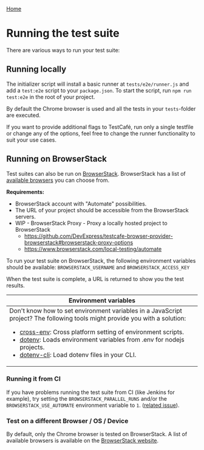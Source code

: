 [Home](../README.md)

# Running the test suite

There are various ways to run your test suite:

## Running locally

The initializer script will install a basic runner at `tests/e2e/runner.js` and add a `test:e2e` script to your `package.json`. To start the script, run `npm run test:e2e` in the root of your project.

By default the Chrome browser is used and all the tests in your `tests`-folder are executed.

If you want to provide additional flags to TestCafé, run only a single testfile or change any of the options, feel free to change the runner functionality to suit your use cases.

## Running on BrowserStack

Test suites can also be run on [BrowserStack](https://www.browserstack.com/). BrowserStack has a list of [available browsers](https://www.browserstack.com/list-of-browsers-and-platforms/) you can choose from.

**Requirements:**
- BrowserStack account with "Automate" possibilities.
- The URL of your project should be accessible from the BrowserStack servers.
- WIP - BrowserStack Proxy - Proxy a locally hosted project to BrowserStack
  - https://github.com/DevExpress/testcafe-browser-provider-browserstack#browserstack-proxy-options
  - https://www.browserstack.com/local-testing/automate

To run your test suite on BrowserStack, the following environment variables should be available: `BROWSERSTACK_USERNAME` and `BROWSERSTACK_ACCESS_KEY`

When the test suite is complete, a URL is returned to show you the test results.

<table>
    <thead>
        <tr>
            <th>Environment variables</th>
        </tr>
    </thead>
    <tbody>
        <tr>
            <td>
                Don't know how to set environment variables in a JavaScript project? The following tools might provide you with a solution:
                <ul>
                    <li><a href="https://github.com/kentcdodds/cross-env">cross-env</a>: Cross platform setting of environment scripts.</li>
                    <li><a href="https://github.com/motdotla/dotenv">dotenv</a>: Loads environment variables from .env for nodejs projects.</li>
                    <li><a href="https://github.com/entropitor/dotenv-cli">dotenv-cli</a>: Load dotenv files in your CLI.</li>
                </ul>
            </td>
        </tr>
    </tbody>
</table>

### Running it from CI

If you have problems running the test suite from CI (like Jenkins for example), try setting the `BROWSERSTACK_PARALLEL_RUNS` and/or the `BROWSERSTACK_USE_AUTOMATE` environment variable to `1`.
([related issue](https://github.com/DevExpress/testcafe-browser-provider-browserstack/issues/27)).

### Test on a different Browser / OS / Device

By default, only the Chrome browser is tested on BrowserStack. A list of available browsers is available on the [BrowserStack website](https://www.browserstack.com/list-of-browsers-and-platforms/js_testing).
